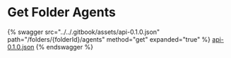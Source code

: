 # Get Folder Agents

{% swagger src="../../.gitbook/assets/api-0.1.0.json" path="/folders/{folderId}/agents" method="get" expanded="true" %}
[api-0.1.0.json](<../../.gitbook/assets/api-0.1.0.json>)
{% endswagger %}

